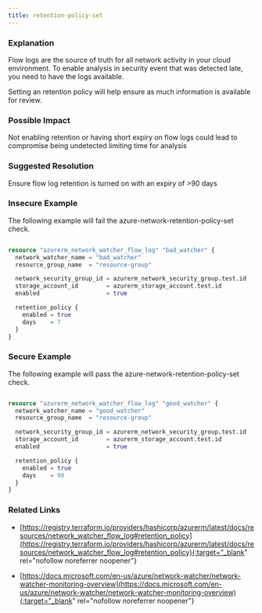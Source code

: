 ```yaml
---
title: retention-policy-set
---
```


### Explanation

Flow logs are the source of truth for all network activity in your cloud environment. 
To enable analysis in security event that was detected late, you need to have the logs available. 
			
Setting an retention policy will help ensure as much information is available for review.

### Possible Impact
Not enabling retention or having short expiry on flow logs could lead to compromise being undetected limiting time for analysis

### Suggested Resolution
Ensure flow log retention is turned on with an expiry of >90 days


### Insecure Example

The following example will fail the azure-network-retention-policy-set check.

```terraform

resource "azurerm_network_watcher_flow_log" "bad_watcher" {
  network_watcher_name = "bad_watcher"
  resource_group_name  = "resource-group"

  network_security_group_id = azurerm_network_security_group.test.id
  storage_account_id        = azurerm_storage_account.test.id
  enabled                   = true

  retention_policy {
    enabled = true
    days    = 7
  }
}

```



### Secure Example

The following example will pass the azure-network-retention-policy-set check.

```terraform

resource "azurerm_network_watcher_flow_log" "good_watcher" {
  network_watcher_name = "good_watcher"
  resource_group_name  = "resource-group"

  network_security_group_id = azurerm_network_security_group.test.id
  storage_account_id        = azurerm_storage_account.test.id
  enabled                   = true

  retention_policy {
    enabled = true
    days    = 90
  }
}

```




### Related Links


- [https://registry.terraform.io/providers/hashicorp/azurerm/latest/docs/resources/network_watcher_flow_log#retention_policy](https://registry.terraform.io/providers/hashicorp/azurerm/latest/docs/resources/network_watcher_flow_log#retention_policy){:target="_blank" rel="nofollow noreferrer noopener"}

- [https://docs.microsoft.com/en-us/azure/network-watcher/network-watcher-monitoring-overview](https://docs.microsoft.com/en-us/azure/network-watcher/network-watcher-monitoring-overview){:target="_blank" rel="nofollow noreferrer noopener"}


